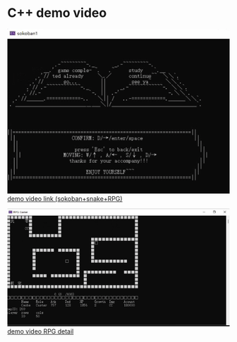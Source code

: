 # C++ demo video

![demo cover](./src/src_consolegame.png)  
[demo video link (sokoban+snake+RPG)](https://www.aliyundrive.com/s/JXaN7YSHiqP)  

![demo cover](./src/src_rpgdetail.png)  
[demo video RPG detail](https://www.aliyundrive.com/s/LQ8kJKRJ9Pp)  
